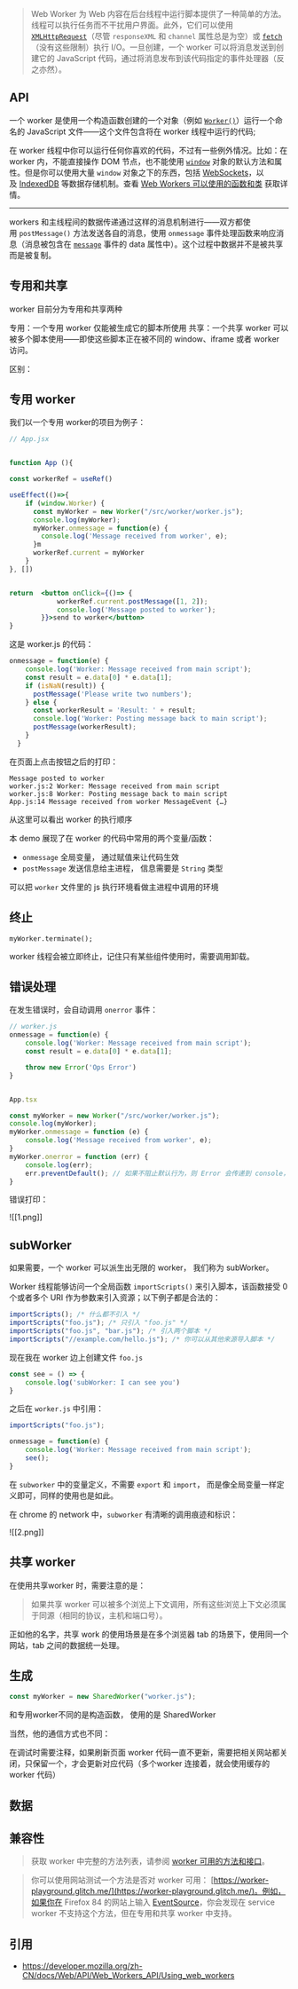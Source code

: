 
> Web Worker 为 Web 内容在后台线程中运行脚本提供了一种简单的方法。线程可以执行任务而不干扰用户界面。此外，它们可以使用 [`XMLHttpRequest`](/zh-CN/docs/Web/API/XMLHttpRequest)（尽管 `responseXML` 和 `channel` 属性总是为空）或 [`fetch`](/zh-CN/docs/Web/API/Fetch_API)（没有这些限制）执行 I/O。一旦创建，一个 worker 可以将消息发送到创建它的 JavaScript 代码，通过将消息发布到该代码指定的事件处理器（反之亦然）。


## API

一个 worker 是使用一个构造函数创建的一个对象（例如 [`Worker()`](https://developer.mozilla.org/zh-CN/docs/Web/API/Worker/Worker "Worker()")）运行一个命名的 JavaScript 文件——这个文件包含将在 worker 线程中运行的代码;

在 worker 线程中你可以运行任何你喜欢的代码，不过有一些例外情况。比如：在 worker 内，不能直接操作 DOM 节点，也不能使用 [`window`](https://developer.mozilla.org/zh-CN/docs/Web/API/Window) 对象的默认方法和属性。但是你可以使用大量 `window` 对象之下的东西，包括 [WebSockets](https://developer.mozilla.org/zh-CN/docs/Web/API/WebSockets_API)，以及 [IndexedDB](https://developer.mozilla.org/zh-CN/docs/Web/API/IndexedDB_API) 等数据存储机制。查看 [Web Workers 可以使用的函数和类](https://developer.mozilla.org/zh-CN/docs/Web/API/Web_Workers_API/Functions_and_classes_available_to_workers) 获取详情。

---

workers 和主线程间的数据传递通过这样的消息机制进行——双方都使用 `postMessage()` 方法发送各自的消息，使用 `onmessage` 事件处理函数来响应消息（消息被包含在 [`message`](https://developer.mozilla.org/zh-CN/docs/Web/API/BroadcastChannel/message_event) 事件的 data 属性中）。这个过程中数据并不是被共享而是被复制。

## 专用和共享

worker 目前分为专用和共享两种

专用：一个专用 worker 仅能被生成它的脚本所使用
共享：一个共享 worker 可以被多个脚本使用——即使这些脚本正在被不同的 window、iframe 或者 worker 访问。

区别：

##  专用 worker

我们以一个专用 worker的项目为例子：

```jsx
// App.jsx


function App (){

const workerRef = useRef()

useEffect(()=>{
	if (window.Worker) {
	  const myWorker = new Worker("/src/worker/worker.js");
	  console.log(myWorker);
	  myWorker.onmessage = function(e) {
		console.log('Message received from worker', e);
	  }m
	  workerRef.current = myWorker
	}
}, [])


return  <button onClick={()=> {
			workerRef.current.postMessage([1, 2]);
			console.log('Message posted to worker');
		}}>send to worker</button>
}
```

这是 worker.js 的代码：

```js
onmessage = function(e) {
    console.log('Worker: Message received from main script');
    const result = e.data[0] * e.data[1];
    if (isNaN(result)) {
      postMessage('Please write two numbers');
    } else {
      const workerResult = 'Result: ' + result;
      console.log('Worker: Posting message back to main script');
      postMessage(workerResult);
    }
  }
```

在页面上点击按钮之后的打印：

```
Message posted to worker
worker.js:2 Worker: Message received from main script
worker.js:8 Worker: Posting message back to main script
App.js:14 Message received from worker MessageEvent {…}
```

从这里可以看出 worker 的执行顺序

本 demo 展现了在 worker 的代码中常用的两个变量/函数：

- `onmessage`  全局变量， 通过赋值来让代码生效
- `postMessage` 发送信息给主进程， 信息需要是 `String` 类型

可以把 `worker` 文件里的 js 执行环境看做主进程中调用的环境

## 终止

```
myWorker.terminate();
```

worker 线程会被立即终止，记住只有某些组件使用时，需要调用卸载。

## 错误处理

在发生错误时，会自动调用 `onerror` 事件：

```js
// worker.js
onmessage = function(e) {
    console.log('Worker: Message received from main script');
    const result = e.data[0] * e.data[1];

    throw new Error('Ops Error')
}


App.tsx

const myWorker = new Worker("/src/worker/worker.js");
console.log(myWorker);
myWorker.onmessage = function (e) {
	console.log('Message received from worker', e);
}
myWorker.onerror = function (err) {
	console.log(err);
	err.preventDefault(); // 如果不阻止默认行为，则 Error 会传递到 console， 被全局错误监控捕获
}
```

错误打印：

![[1.png]]

## subWorker

如果需要，一个 worker 可以派生出无限的 worker， 我们称为 subWorker。

Worker 线程能够访问一个全局函数 `importScripts()` 来引入脚本，该函数接受 0 个或者多个 URI 作为参数来引入资源；以下例子都是合法的：

```js
importScripts(); /* 什么都不引入 */
importScripts("foo.js"); /* 只引入 "foo.js" */
importScripts("foo.js", "bar.js"); /* 引入两个脚本 */
importScripts("//example.com/hello.js"); /* 你可以从其他来源导入脚本 */
```

现在我在 worker 边上创建文件 `foo.js`

```js
const see = () => {
    console.log('subWorker: I can see you')
}
```

之后在 `worker.js` 中引用：

```js
importScripts("foo.js");

onmessage = function(e) {
    console.log('Worker: Message received from main script');
    see();
}
```

在 `subworker` 中的变量定义，不需要 `export` 和 `import`， 而是像全局变量一样定义即可，同样的使用也是如此。

在 chrome 的 network 中，`subworker` 有清晰的调用痕迹和标识：

![[2.png]]

## 共享 worker

在使用共享worker 时，需要注意的是：

> 如果共享 worker 可以被多个浏览上下文调用，所有这些浏览上下文必须属于同源（相同的协议，主机和端口号）。


正如他的名字，共享 work 的使用场景是在多个浏览器 tab 的场景下，使用同一个网站，tab 之间的数据统一处理。

## 生成

```js
const myWorker = new SharedWorker("worker.js");
```

和专用worker不同的是构造函数， 使用的是 SharedWorker

当然，他的通信方式也不同：



在调试时需要注释，如果刷新页面 worker 代码一直不更新，需要把相关网站都关闭，只保留一个，才会更新对应代码（多个worker 连接着，就会使用缓存的 worker 代码）


## 数据

## 兼容性

>获取 worker 中完整的方法列表，请参阅 [worker 可用的方法和接口](https://developer.mozilla.org/en-US/docs/Web/API/Web_Workers_API/Functions_and_classes_available_to_workers "此页面目前仅提供英文版本")。

>你可以使用网站测试一个方法是否对 worker 可用： [https://worker-playground.glitch.me/](https://worker-playground.glitch.me/)。例如，如果你在 Firefox 84 的网站上输入 [EventSource](https://developer.mozilla.org/zh-CN/docs/Web/API/EventSource)，你会发现在 service worker 不支持这个方法，但在专用和共享 worker 中支持。


## 引用

- https://developer.mozilla.org/zh-CN/docs/Web/API/Web_Workers_API/Using_web_workers